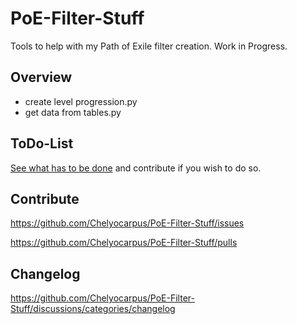 # PoE-Filter-Stuff

Tools to help with my Path of Exile filter creation. Work in Progress.

## Overview
- create level progression.py
- get data from tables.py

## ToDo-List
[See what has to be done](https://github.com/Chelyocarpus/PoE-Filter-Stuff/discussions/categories/todo) and contribute if you wish to do so.

## Contribute
https://github.com/Chelyocarpus/PoE-Filter-Stuff/issues

https://github.com/Chelyocarpus/PoE-Filter-Stuff/pulls

## Changelog
https://github.com/Chelyocarpus/PoE-Filter-Stuff/discussions/categories/changelog
